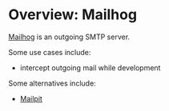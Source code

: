 # Overview: Mailhog

[Mailhog] is an outgoing SMTP server.

Some use cases include:

- intercept outgoing mail while development

Some alternatives include:

- [Mailpit]

[Mailhog]: https://github.com/mailhog/MailHog
[Mailpit]: https://github.com/axllent/mailpit
